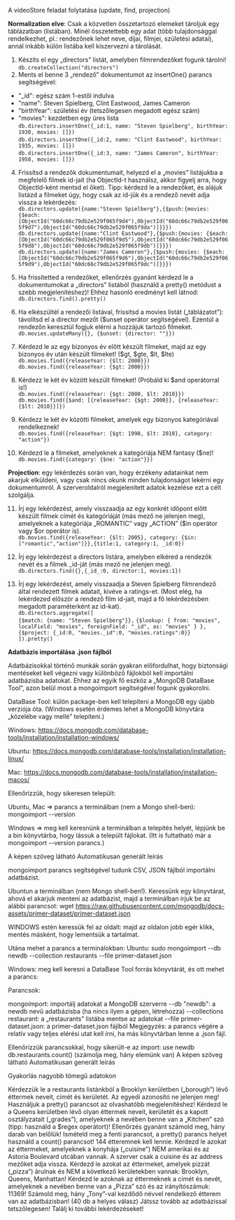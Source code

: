 A videoStore feladat folytatása (update, find, projection)

**Normalization elve**: Csak a közvetlen összetartozó elemeket tároljuk egy táblázatban (listában). Minél összetettebb egy adat (több tulajdonsággal rendelkezhet, pl.: rendezőnek lehet neve, díjai, filmjei, születési adatai), annál inkább külön listába kell kiszervezni a tárolását.

1. Készíts el egy „directors” listát, amelyben filmrendezőket fogunk tárolni!  
`db.createCollection("directors")`
2. Ments el benne 3 „rendező” dokumentumot az insertOne() parancs segítségével:
  - "_id": egész szám 1-estől indulva
  - "name": Steven Spielberg, Clint Eastwood, James Cameron
  - "birthYear": születési év (tetszőlegesen megadott egész szám)
  - "movies": kezdetben egy üres lista  
`db.directors.insertOne({_id:1, name: "Steven Spielberg", birthYear: 1930, movies: []})`  
`db.directors.insertOne({_id:2, name: "Clint Eastwood", birthYear: 1935, movies: []})`  
`db.directors.insertOne({_id:3, name: "James Cameron", birthYear: 1958, movies: []})`  

4. Frissítsd a rendezők dokumentumait, helyezd el a „movies” listájukba a megfelelő filmek id-jait (ha ObjectId-t használsz, akkor figyelj arra, hogy ObjectId-ként mentsd el őket). Tipp: kérdezd le a rendezőket, és alájuk listázd a filmeket úgy, hogy csak az id-jük és a rendező nevét adja vissza a lekérdezés:  
`db.directors.update({name:"Steven Spielberg"},{$push:{movies: {$each: [ObjectId("60dc66c79db2e529f065f9d4"),ObjectId("60dc66c79db2e529f065f9d7"),ObjectId("60dc66c79db2e529f065f9da")]}}})`  
`db.directors.update({name:"Clint Eastwood"},{$push:{movies: {$each: [ObjectId("60dc66c79db2e529f065f9d5"),ObjectId("60dc66c79db2e529f065f9d8"),ObjectId("60dc66c79db2e529f065f9db")]}}})`  
`db.directors.update({name:"James Cameron"},{$push:{movies: {$each: [ObjectId("60dc66c79db2e529f065f9d6"),ObjectId("60dc66c79db2e529f065f9d9"),ObjectId("60dc66c79db2e529f065f9dc")]}}})`  

5. Ha frissítetted a rendezőket, ellenőrzés gyanánt kérdezd le a dokumentumokat a „directors” listából (használd a pretty() metódust a szebb megjelenítéshez)! Ehhez hasonló eredményt kell látnod:
`db.directors.find().pretty()`

6. Ha elkészültél a rendezői listával, frissítsd a movies listát („táblázatot”): távolítsd el a director mezőt ($unset operátor segítségével). Ezentúl a rendezőn keresztül fogjuk elérni a hozzájuk tartozó filmeket.
`db.movies.updateMany({}, {$unset: {director: ""}})`

7. Kérdezd le az egy bizonyos év előtt készült filmeket, majd az egy bizonyos év után készült filmeket! ($gt, $gte, $lt, $lte)  
`db.movies.find({releaseYear: {$lt: 2000}})`
`db.movies.find({releaseYear: {$gt: 2000}})`

8. Kérdezz le két év között készült filmeket! (Próbáld ki $and operátorral is!)  
`db.movies.find({releaseYear: {$gt: 2000, $lt: 2010}})`  
`db.movies.find({$and: [{releaseYear: {$gt: 2000}}, {releaseYear: {$lt: 2010}}]})`  

9. Kérdezz le két év közötti filmeket, amelyek egy bizonyos kategóriával rendelkeznek!  
`db.movies.find({releaseYear: {$gt: 1990, $lt: 2010}, category: "action"})`

10. Kérdezd le a filmeket, amelyeknek a kategóriája NEM fantasy ($ne)!  
`db.movies.find({category: {$ne: "action"}})`


**Projection**: egy lekérdezés során van, hogy érzékeny adatainkat nem akarjuk elküldeni, vagy csak nincs okunk minden tulajdonságot lekérni egy dokumentumról. A szerveroldalról megjelenített adatok kezelése ezt a célt szolgálja.

11. Írj egy lekérdezést, amely visszaadja az egy konkrét időpont előtt készült filmek címét és kategóriáját (más mező ne jelenjen meg), amelyeknek a kategóriája „ROMANTIC” vagy „ACTION” ($in operátor vagy $or operátor is).  
`db.movies.find({releaseYear: {$lt: 2005}, category: {$in: ["romantic","action"]}},{title:1, category:1, _id:0})`  

12. Írj egy lekérdezést a directors listára, amelyben elkéred a rendezők nevét és a filmek _id-ját (más mező ne jelenjen meg).  
`db.directors.find({},{_id_:0, director:1, movies:1})`

13. Írj egy lekérdezést, amely visszaadja a Steven Spielberg filmrendező által rendezett filmek adatait, kivéve a ratings-et. (Most elég, ha lekérdezed először a rendező film id-jait, majd a fő lekérdezésben megadott paraméterként az id-kat).  
`db.directors.aggregate([ `  
`{$match: {name: "Steven Spielberg"}},`
`{$lookup: { from: "movies", localField: "movies", foreignField: "_id", as: "movies" } },`  
`{$project: {_id:0, "movies._id":0, "movies.ratings":0}}`  
`]).pretty()`

**Adatbázis importálása .json fájlból**

Adatbázisokkal történő munkák során gyakran előfordulhat, hogy biztonsági mentéseket kell végezni vagy különböző fájlokból kell importálni adatbázisba adatokat. Ehhez az egyik fő eszköz a „MongoDB DataBase Tool”, azon belül most a mongoimport segítségével fogunk gyakorolni.

DataBase Tool: külön package-ben kell telepíteni a MongoDB egy újabb verziója óta. (Windows esetén érdemes lehet a MongoDB könyvtára „közelébe vagy mellé” telepíteni.)

Windows: https://docs.mongodb.com/database-tools/installation/installation-windows/

Ubuntu: https://docs.mongodb.com/database-tools/installation/installation-linux/

Mac: https://docs.mongodb.com/database-tools/installation/installation-macos/

Ellenőrizzük, hogy sikeresen települt:

Ubuntu, Mac => parancs a terminálban (nem a Mongo shell-ben): mongoimport --version

Windows => meg kell keresnünk a terminálban a telepítés helyét, lépjünk be a bin könyvtárba, hogy lássuk a települt fájlokat. (Itt is futtatható már a mongoimport --version parancs.)

A képen szöveg látható  Automatikusan generált leírás

mongoimport parancs segítségével tudunk CSV, JSON fájlból importálni adatbázist.

Ubuntun a terminálban (nem Mongo shell-ben!). Keressünk egy könyvtárat, ahová el akarjuk menteni az adatbázist, majd a terminálban írjuk be az alábbi parancsot:
wget https://raw.githubusercontent.com/mongodb/docs-assets/primer-dataset/primer-dataset.json

WINDOWS estén keressük fel az oldalt: majd az oldalon jobb egér klikk, mentés másként, hogy lementsük a tartalmat.

Utána mehet a parancs a terminálokban:
Ubuntu: sudo mongoimport --db newdb --collection restaurants --file primer-dataset.json

Windows: meg kell keresni a DataBase Tool forrás könyvtárát, és ott mehet a parancs:



Parancsok:

mongoimport: importálj adatokat a MongoDB szerverre
--db "newdb": a newdb nevű adatbázisba (ha nincs ilyen a gépen, létrehozza)
--collections restaurant: a „restaurants” listába mentse az adatokat
--file primer-dataset.json: a primer-dataset.json fájlból
Megjegyzés: a parancs végére a relatív vagy teljes elérési utat kell írni, ha más könyvtárban lenne a .json fájl.

Ellenőrizzük parancsokkal, hogy sikerült-e az import:
use newdb
db.restaurants.count() (számolja meg, hány elemünk van)
A képen szöveg látható  Automatikusan generált leírás

Gyakorlás nagyobb tömegű adatokon

Kérdezzük le a restaurants listánkból a Brooklyn kerületben („borough”) lévő éttermek neveit, címét és kerületét. Az egyedi azonosító ne jelenjen meg! Használjuk a pretty() parancsot az olvashatóbb megjelenítéshez!
Kérdezd le a Queens kerületben lévő olyan éttermek neveit, kerületét és a kapott osztályzatait („grades”), amelyeknek a nevében benne van a „Kitchen” szó (tipp: használd a $regex operátort)!
Ellenőrzés gyanánt számold meg, hány darab van belőlük! Ismételd meg a fenti parancsot, a pretty() parancs helyet használd a count() parancsot! 144 étteremnek kell lennie.
Kérdezd le azokat az éttermeket, amelyeknek a konyhája („cuisine”) NEM amerikai és az Astoria Boulevard utcában vannak. A szerver csak a cuisine és az address mezőket adja vissza.
Kérdezd le azokat az éttermeket, amelyek pizzát („pizza”) árulnak és NEM a következő kerületekben vannak: Brooklyn, Queens, Manhattan!
Kérdezd le azoknak az éttermeknek a címét és nevét, amelyeknek a nevében benne van a „Pizza” szó és az irányítószámuk: 11369!
Számold meg, hány „Tony”-val kezdődő névvel rendelkező étterem van az adatbázisban! (40 db a helyes válasz)
Játssz tovább az adatbázissal tetszőlegesen! Találj ki további lekérdezéseket!


